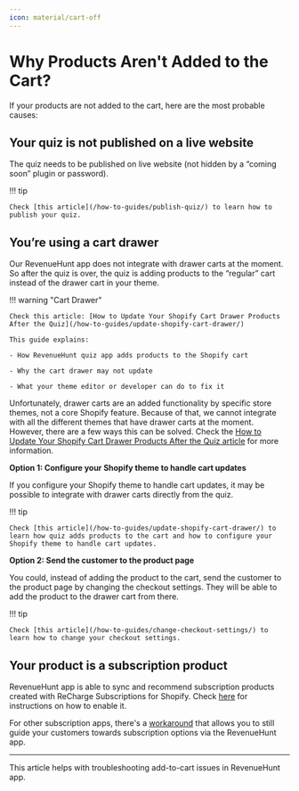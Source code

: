 ```yaml
---
icon: material/cart-off
---
```



# Why Products Aren't Added to the Cart?

If your products are not added to the cart, here are the most probable causes:

## Your quiz is not published on a live website

The quiz needs to be published on live website (not hidden by a “coming soon” plugin or password). 

!!! tip

    Check [this article](/how-to-guides/publish-quiz/) to learn how to publish your quiz.

## You’re using a cart drawer

Our RevenueHunt app does not integrate with drawer carts at the moment. So after the quiz is over, the quiz is adding products to the “regular” cart instead of the drawer cart in your theme.

!!! warning "Cart Drawer"

    Check this article: [How to Update Your Shopify Cart Drawer Products After the Quiz](/how-to-guides/update-shopify-cart-drawer/) 

    This guide explains:

    - How RevenueHunt quiz app adds products to the Shopify cart

    - Why the cart drawer may not update

    - What your theme editor or developer can do to fix it

Unfortunately, drawer carts are an added functionality by specific store themes, not a core Shopify feature. Because of that, we cannot integrate with all the different themes that have drawer carts at the moment. However, there are a few ways this can be solved. Check the [How to Update Your Shopify Cart Drawer Products After the Quiz article](/how-to-guides/update-shopify-cart-drawer/) for more information.

**Option 1: Configure your Shopify theme to handle cart updates**

If you configure your Shopify theme to handle cart updates, it may be possible to integrate with drawer carts directly from the quiz.
    
!!! tip

    Check [this article](/how-to-guides/update-shopify-cart-drawer/) to learn how quiz adds products to the cart and how to configure your Shopify theme to handle cart updates.

**Option 2: Send the customer to the product page**

You could, instead of adding the product to the cart, send the customer to the product page by changing the checkout settings. They will be able to add the product to the drawer cart from there.

!!! tip

    Check [this article](/how-to-guides/change-checkout-settings/) to learn how to change your checkout settings.


## Your product is a subscription product

RevenueHunt app is able to sync and recommend subscription products created with ReCharge Subscriptions for Shopify. Check [here](/how-to-guides/recommend-subscription-products/) for instructions on how to enable it.

For other subscription apps, there's a [workaround](/how-to-guides/recommend-subscription-products/#other-subscriptions) that allows you to still guide your customers towards subscription options via the RevenueHunt app. 


---
This article helps with troubleshooting add-to-cart issues in RevenueHunt app.